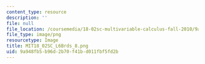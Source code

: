 ```yaml
---
content_type: resource
description: ''
file: null
file_location: /coursemedia/18-02sc-multivariable-calculus-fall-2010/9a948fb5b96d2b70f41bd011fbf5fd2b_MIT18_02SC_L6Brds_8.png
file_type: image/png
resourcetype: Image
title: MIT18_02SC_L6Brds_8.png
uid: 9a948fb5-b96d-2b70-f41b-d011fbf5fd2b
---
```

